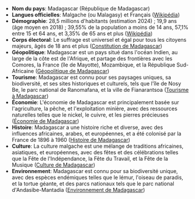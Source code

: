 * **Nom du pays**: Madagascar (République de Madagascar)
* **Langues officielles**: Malgache (ou Malagasy) et Français ([Wikipédia](https://fr.wikipedia.org/wiki/Langues_%C3%A0_Madagascar))
* **Démographie**: 28,5 millions d'habitants (estimation 2024) ; 19,9 ans (âge moyen en 2018) ; 39,55% de la population a moins de 14 ans, 57,1% entre 15 et 64 ans, et 3,35% de 65 ans et plus ([Wikipédia](https://fr.wikipedia.org/wiki/D%C3%A9mographie_de_Madagascar))
* **Corps électoral**: Le suffrage est universel et égal pour tous les citoyens majeurs, âgés de 18 ans et plus ([Constitution de Madagascar](https://www.constituteproject.org/constitution/Madagascar_2010.pdf?lang=fr))
* **Géopolitique**: Madagascar est un pays situé dans l'océan Indien, au large de la côte est de l'Afrique, et partage des frontières avec les Comores, la France (île de Mayotte), Mozambique, et la République Sud-Africaine ([Géopolitique de Madagascar](https://www.revueconflits.com/madagascar-a-la-croisee-des-chemins/))
* **Tourisme**: Madagascar est connu pour ses paysages uniques, sa biodiversité, et ses sites historiques et culturels, tels que l'île de Nosy Be, le parc national de Ranomafana, et la ville de Fianarantsoa ([Tourisme à Madagascar](https://www.voyageursdumonde.fr/voyage-sur-mesure/voyages/guide-voyage/madagascar/infos-pratiques/hommes))
* **Économie**: L'économie de Madagascar est principalement basée sur l'agriculture, la pêche, et l'exploitation minière, avec des ressources naturelles telles que le nickel, le cuivre, et les pierres précieuses ([Économie de Madagascar](https://www.insee.fr/fr/statistiques/fichier/1289118/revue128_mada.pdf))
* **Histoire**: Madagascar a une histoire riche et diverse, avec des influences africaines, arabes, et européennes, et a été colonisé par la France de 1896 à 1960 ([Histoire de Madagascar](https://fr.wikipedia.org/wiki/Histoire_de_Madagascar))
* **Culture**: La culture malgache est une mélange de traditions africaines, asiatiques, et européennes, avec des fêtes et des célébrations telles que la Fête de l'Indépendance, la Fête du Travail, et la Fête de la Musique ([Culture de Madagascar](https://www.voyageursdumonde.fr/voyage-sur-mesure/voyages/guide-voyage/madagascar/infos-pratiques/hommes))
* **Environnement**: Madagascar est connu pour sa biodiversité unique, avec des espèces endémiques telles que le lémur, l'oiseau de paradis, et la tortue géante, et des parcs nationaux tels que le parc national d'Andasibe-Mantadia ([Environnement de Madagascar](https://fr.wikipedia.org/wiki/Environnement_%C3%A0_Madagascar))